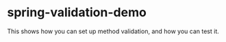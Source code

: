 spring-validation-demo
======================

This shows how you can set up method validation, and how you can test it.

